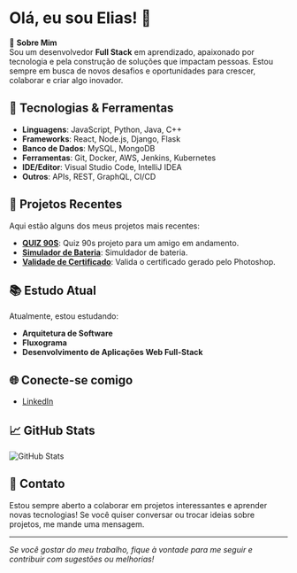 # Olá, eu sou Elias! 👋

🌟 **Sobre Mim**  
Sou um desenvolvedor **Full Stack** em aprendizado, apaixonado por tecnologia e pela construção de soluções que impactam pessoas. Estou sempre em busca de novos desafios e oportunidades para crescer, colaborar e criar algo inovador.

## 🔧 Tecnologias & Ferramentas

- **Linguagens**: JavaScript, Python, Java, C++
- **Frameworks**: React, Node.js, Django, Flask
- **Banco de Dados**: MySQL, MongoDB
- **Ferramentas**: Git, Docker, AWS, Jenkins, Kubernetes
- **IDE/Editor**: Visual Studio Code, IntelliJ IDEA
- **Outros**: APIs, REST, GraphQL, CI/CD

## 🚀 Projetos Recentes

Aqui estão alguns dos meus projetos mais recentes:

- **[QUIZ 90S](https://github.com/Eliazynho/primeiro-rep)**: Quiz 90s projeto para um amigo em andamento.
- **[Simulador de Bateria](https://github.com/Eliazynho/bateria)**: Simuldador de bateria.
- **[Validade de Certificado](https://github.com/Eliazynho/certificadovalidador)**: Valida o certificado gerado pelo Photoshop.

## 📚 Estudo Atual

Atualmente, estou estudando:

- **Arquitetura de Software**
- **Fluxograma**
- **Desenvolvimento de Aplicações Web Full-Stack**

## 🌐 Conecte-se comigo

- [LinkedIn](https://www.linkedin.com/in/elias-santos-67b5601b7/)

## 📈 GitHub Stats

![GitHub Stats](https://github-readme-stats.vercel.app/api?username=Eliazynhohub&show_icons=true&count_private=true&hide=prs&theme=dark)

## 💬 Contato

Estou sempre aberto a colaborar em projetos interessantes e aprender novas tecnologias! Se você quiser conversar ou trocar ideias sobre projetos, me mande uma mensagem.

---

*Se você gostar do meu trabalho, fique à vontade para me seguir e contribuir com sugestões ou melhorias!*

